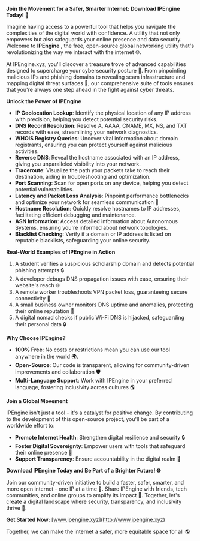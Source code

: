 **Join the Movement for a Safer, Smarter Internet: Download IPEngine Today! 🚀**

Imagine having access to a powerful tool that helps you navigate the complexities of the digital world with confidence. A utility that not only empowers but also safeguards your online presence and data security. Welcome to **IPEngine** , the free, open-source global networking utility that's revolutionizing the way we interact with the internet 🌐.

At IPEngine.xyz, you'll discover a treasure trove of advanced capabilities designed to supercharge your cybersecurity posture 🔐. From pinpointing malicious IPs and phishing domains to revealing scam infrastructure and mapping digital threat surfaces 🚨, our comprehensive suite of tools ensures that you're always one step ahead in the fight against cyber threats.

**Unlock the Power of IPEngine**

*   **IP Geolocation Lookup**: Identify the physical location of any IP address with precision, helping you detect potential security risks.
*   **DNS Record Resolution**: Resolve A, AAAA, CNAME, MX, NS, and TXT records with ease, streamlining your network diagnostics.
*   **WHOIS Registry Queries**: Uncover vital information about domain registrants, ensuring you can protect yourself against malicious activities.
*   **Reverse DNS**: Reveal the hostname associated with an IP address, giving you unparalleled visibility into your network.
*   **Traceroute**: Visualize the path your packets take to reach their destination, aiding in troubleshooting and optimization.
*   **Port Scanning**: Scan for open ports on any device, helping you detect potential vulnerabilities.
*   **Latency and Packet Loss Analysis**: Pinpoint performance bottlenecks and optimize your network for seamless communication 📡
*   **Hostname Resolution**: Quickly resolve hostnames to IP addresses, facilitating efficient debugging and maintenance.
*   **ASN Information**: Access detailed information about Autonomous Systems, ensuring you're informed about network topologies.
*   **Blacklist Checking**: Verify if a domain or IP address is listed on reputable blacklists, safeguarding your online security.

**Real-World Examples of IPEngine in Action**

1.  A student verifies a suspicious scholarship domain and detects potential phishing attempts 🔒
2.  A developer debugs DNS propagation issues with ease, ensuring their website's reach 🌐
3.  A remote worker troubleshoots VPN packet loss, guaranteeing secure connectivity 📡
4.  A small business owner monitors DNS uptime and anomalies, protecting their online reputation 💼
5.  A digital nomad checks if public Wi-Fi DNS is hijacked, safeguarding their personal data 🔒

**Why Choose IPEngine?**

*   **100% Free**: No costs or restrictions mean you can use our tool anywhere in the world 🌍.
*   **Open-Source**: Our code is transparent, allowing for community-driven improvements and collaboration 🛡️
*   **Multi-Language Support**: Work with IPEngine in your preferred language, fostering inclusivity across cultures 🌎

**Join a Global Movement**

IPEngine isn't just a tool - it's a catalyst for positive change. By contributing to the development of this open-source project, you'll be part of a worldwide effort to:

*   **Promote Internet Health**: Strengthen digital resilience and security 🔒
*   **Foster Digital Sovereignty**: Empower users with tools that safeguard their online presence 💪
*   **Support Transparency**: Ensure accountability in the digital realm 📢

**Download IPEngine Today and Be Part of a Brighter Future! 🌐**

Join our community-driven initiative to build a faster, safer, smarter, and more open internet - one IP at a time 🔩. Share IPEngine with friends, tech communities, and online groups to amplify its impact 📢. Together, let's create a digital landscape where security, transparency, and inclusivity thrive 🔑.

**Get Started Now:** [www.ipengine.xyz](http://www.ipengine.xyz)

Together, we can make the internet a safer, more equitable space for all 🌎
